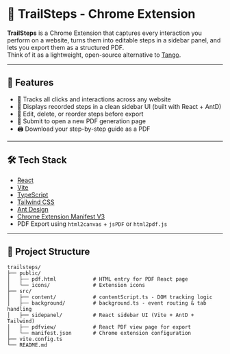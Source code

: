 # 🚀 TrailSteps - Chrome Extension

**TrailSteps** is a Chrome Extension that captures every interaction you perform on a website, turns them into editable steps in a sidebar panel, and lets you export them as a structured PDF.  
Think of it as a lightweight, open-source alternative to [Tango](https://app.tango.us).

---

## 🧠 Features

- 📌 Tracks all clicks and interactions across any website
- 📝 Displays recorded steps in a clean sidebar UI (built with React + AntD)
- 🧹 Edit, delete, or reorder steps before export
- 📄 Submit to open a new PDF generation page
- 🖨️ Download your step-by-step guide as a PDF

---

## 🛠️ Tech Stack

- [React](https://react.dev/)
- [Vite](https://vitejs.dev/)
- [TypeScript](https://www.typescriptlang.org/)
- [Tailwind CSS](https://tailwindcss.com/)
- [Ant Design](https://ant.design/)
- [Chrome Extension Manifest V3](https://developer.chrome.com/docs/extensions/mv3/)
- PDF Export using `html2canvas` + `jsPDF` or `html2pdf.js`

---

## 📁 Project Structure

```text
trailsteps/
├── public/
│   ├── pdf.html            # HTML entry for PDF React page
│   └── icons/              # Extension icons
├── src/
│   ├── content/            # contentScript.ts - DOM tracking logic
│   ├── background/         # background.ts - event routing & tab handling
│   ├── sidepanel/          # React sidebar UI (Vite + AntD + Tailwind)
│   ├── pdfview/            # React PDF view page for export
│   └── manifest.json       # Chrome extension configuration
├── vite.config.ts
└── README.md
```
